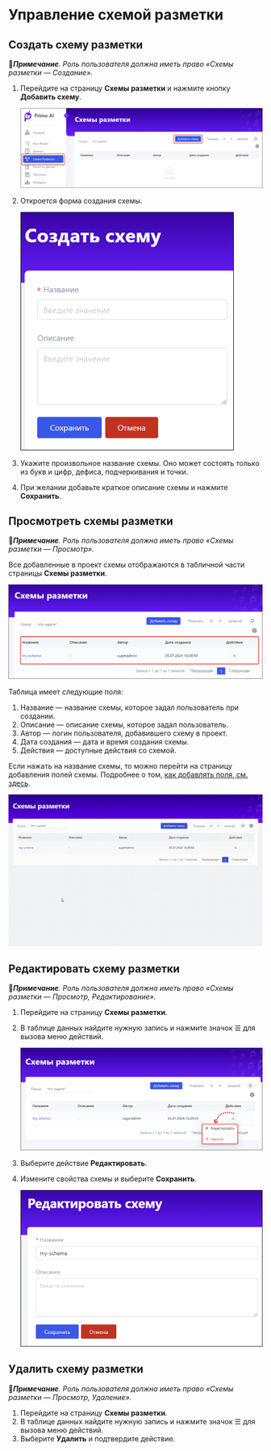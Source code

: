 # Управление схемой разметки

## Создать схему разметки

:large_blue_diamond:***Примечание**. Роль пользователя должна иметь право «Схемы разметки — Создание».*

1. Перейдите на страницу **Схемы разметки** и нажмите кнопку **Добавить схему**.

   ![](<../../../../.gitbook/assets1/primo-ai/user-guide/add-scheme-button.png>)

1. Откроется форма создания схемы.

   ![](<../../../../.gitbook/assets1/primo-ai/user-guide/add-scheme.png>)

1. Укажите произвольное название схемы. Оно может состоять только из букв и цифр, дефиса, подчеркивания и точки.
1. При желании добавьте краткое описание схемы и нажмите **Сохранить**.


## Просмотреть схемы разметки

:large_blue_diamond:***Примечание**. Роль пользователя должна иметь право «Схемы разметки — Просмотр».*

Все добавленные в проект схемы отображаются в табличной части страницы **Схемы разметки**.

![](<../../../../.gitbook/assets1/primo-ai/user-guide/schemes-list.png>)

Таблица имеет следующие поля:
1. Название — название схемы, которое задал пользователь при создании.
2. Описание — описание схемы, которое задал пользователь.
3. Автор — логин пользователя, добавившего схему в проект.
4. Дата создания — дата и время создания схемы.
5. Действия — доступные действия со схемой.

Если нажать на название схемы, то можно перейти на страницу добавления полей схемы. Подробнее о том, [как добавлять поля, см. здесь](https://github.com/PrimoRPA/Docs.Rus/blob/1299-%D0%BD%D0%B0%D0%BF%D0%B8%D1%81%D0%B0%D1%82%D1%8C-%D0%B4%D0%BE%D0%BA%D1%83%D0%BC%D0%B5%D0%BD%D1%82-%D0%BF%D0%BE-primoai/primo-ai/user/projects/schemes/operations-with-scheme-fiels.md).

![](<../../../../.gitbook/assets1/primo-ai/user-guide/go-to-schema-fields.gif>)


## Редактировать схему разметки

:large_blue_diamond:***Примечание**. Роль пользователя должна иметь право «Схемы разметки — Просмотр, Редактирование».*

1. Перейдите на страницу **Схемы разметки**.
1. В таблице данных найдите нужную запись и нажмите значок ☰ для вызова меню действий.

   ![](<../../../../.gitbook/assets1/primo-ai/user-guide/schemes-actions.png>)

1. Выберите действие **Редактировать**.
1. Измените свойства схемы и выберите **Сохранить**.

   ![](<../../../../.gitbook/assets1/primo-ai/user-guide/edit-scheme-form.png>)


## Удалить схему разметки

:large_blue_diamond:***Примечание**. Роль пользователя должна иметь право «Схемы разметки — Просмотр, Удаление».*

1. Перейдите на страницу **Схемы разметки**.
1. В таблице данных найдите нужную запись и нажмите значок ☰ для вызова меню действий.
1. Выберите **Удалить** и подтвердите действие.
